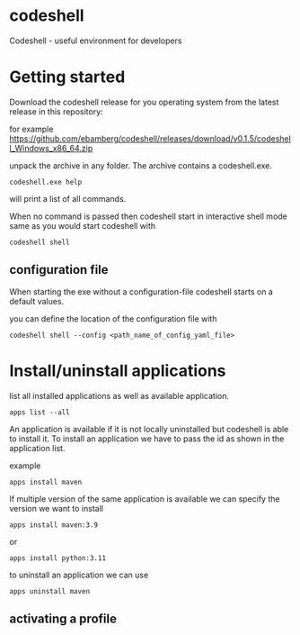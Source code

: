# codeshell
Codeshell - useful environment for developers

# Getting started

Download the codeshell release for you operating system from the latest release in this repository:

for example
https://github.com/ebamberg/codeshell/releases/download/v0.1.5/codeshell_Windows_x86_64.zip

unpack the archive in any folder. The archive contains a codeshell.exe.

```shell
codeshell.exe help
```
will print a list of all commands.

When no command is passed then codeshell start in interactive shell mode same as you would start codeshell with
```shell
codeshell shell
```

## configuration file
When starting the exe without a configuration-file codeshell starts on a default values.

you can define the location of the configuration file with

```shell 
codeshell shell --config <path_name_of_config_yaml_file>
```

# Install/uninstall applications

list all installed applications as well as available application. 
```shell
apps list --all
```

An application is available if it is not locally uninstalled but codeshell is able to install it.
To install an application we have to pass the id as shown in the application list.

example

```shell
apps install maven
```

If multiple version of the same application is available we can specify the version we want to install

```shell
apps install maven:3.9
```

or 
```shell
apps install python:3.11
```

to uninstall an application we can use

```shell
apps uninstall maven
```

## activating a profile



